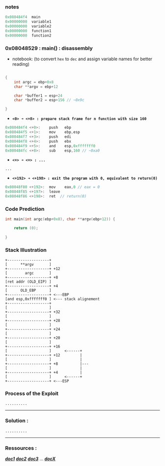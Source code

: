 
### notes
```c
0x080484f4  main
0x00000000  variable1
0x00000000  variable2
0x00000000  function1
0x00000000  function2
```

### 0x08048529 : main() : disassembly
- notebook: (to convert `hex` to `dec` and assign variable names for better reading)
```c

{
    int argc = ebp+0x8
    char **argv = ebp+12

    char *buffer1 = esp+24
    char *buffer2 = esp+156 // ~0x9c

}
```
* __`<0> ➜ <+8> : prepare stack frame for n function with size 160`__
```c
0x080484f4 <+0>:	push   ebp
0x080484f5 <+1>:	mov    ebp,esp
0x080484f7 <+3>:	push   edi
0x080484f8 <+4>:	push   ebx
0x080484f9 <+5>:	and    esp,0xfffffff0
0x080484fc <+8>:	sub    esp,160 // ~0xa0
```
* __`<+> ➜ <+> : ...`__
```
...
```
* __`<+192> ➜ <+198> : exit the program with 0, equivalent to return(0)`__
```c
0x08048f80 <+192>:	mov    eax,0 // eax = 0
0x08048f85 <+197>:	leave  
0x08048f86 <+198>:	ret  // return(0)
```

### Code Prediction 
```c
int main(int argc(ebp+0x8), char **argv(ebp+12)) {

    return (0);
    
}

```
### Stack Illustration
```shell
+-------------------+ 
[      **argv       ]
+-------------------+ +12
[        argc       ]
+-------------------+ +8
[ret addr (OLD_EIP) ]
+-------------------+ +4
[      OLD_EBP      ]
+-------------------+ <---EBP
[and esp,0xfffffff0 ] <--- stack alignement 
+-------------------+
[                   ]
+-------------------+ +32
[                   ]
+-------------------+ +28
[                   ]
+-------------------+ +24
[                   ]
+-------------------+ +20
[                   ] 
+-------------------+ +16
[                   ]      <------+ 
+-------------------+ +12         |
[                   ]             |
+-------------------+ +8          |--- 
[                   ]             |  
+-------------------+ +4          |
[                   ]      <------+
+-------------------+ <---ESP
```

### Process of the Exploit
```
..........
```
---
### Solution :

```
..........
```
---

### Ressources :

___[doc1](link)___
___[doc2](link)___
___[doc3](link)___
...
___[docX](link)___